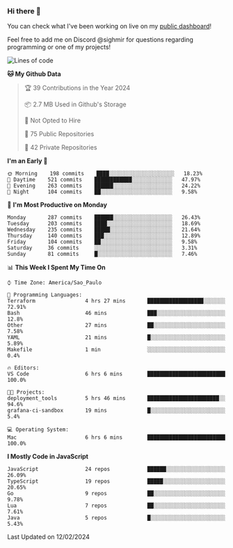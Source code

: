### Hi there 👋

<!--
**guicaulada/guicaulada** is a ✨ _special_ ✨ repository because its `README.md` (this file) appears on your GitHub profile.

Here are some ideas to get you started:

- 🔭 I’m currently working on ...
- 🌱 I’m currently learning ...
- 👯 I’m looking to collaborate on ...
- 🤔 I’m looking for help with ...
- 💬 Ask me about ...
- 📫 How to reach me: ...
- 😄 Pronouns: ...
- ⚡ Fun fact: ...
-->

You can check what I've been working on live on my [public dashboard](https://guicaulada.grafana.net/public-dashboards/7b7f644500ec4e6cb5d7a4e7b5ed0dab)!

Feel free to add me on Discord @sighmir for questions regarding programming or one of my projects!

<!--START_SECTION:waka-->
![Lines of code](https://img.shields.io/badge/From%20Hello%20World%20I%27ve%20Written-25.5%20million%20lines%20of%20code-blue)

**🐱 My Github Data** 

> 🏆 39 Contributions in the Year 2024
 > 
> 📦 2.7 MB Used in Github's Storage 
 > 
> 🚫 Not Opted to Hire
 > 
> 📜 75 Public Repositories 
 > 
> 🔑 42 Private Repositories  
 > 
**I'm an Early 🐤** 

```text
🌞 Morning    198 commits    ████░░░░░░░░░░░░░░░░░░░░░   18.23% 
🌆 Daytime    521 commits    ████████████░░░░░░░░░░░░░   47.97% 
🌃 Evening    263 commits    ██████░░░░░░░░░░░░░░░░░░░   24.22% 
🌙 Night      104 commits    ██░░░░░░░░░░░░░░░░░░░░░░░   9.58%

```
📅 **I'm Most Productive on Monday** 

```text
Monday       287 commits    ██████░░░░░░░░░░░░░░░░░░░   26.43% 
Tuesday      203 commits    ████░░░░░░░░░░░░░░░░░░░░░   18.69% 
Wednesday    235 commits    █████░░░░░░░░░░░░░░░░░░░░   21.64% 
Thursday     140 commits    ███░░░░░░░░░░░░░░░░░░░░░░   12.89% 
Friday       104 commits    ██░░░░░░░░░░░░░░░░░░░░░░░   9.58% 
Saturday     36 commits     ░░░░░░░░░░░░░░░░░░░░░░░░░   3.31% 
Sunday       81 commits     █░░░░░░░░░░░░░░░░░░░░░░░░   7.46%

```


📊 **This Week I Spent My Time On** 

```text
⌚︎ Time Zone: America/Sao_Paulo

💬 Programming Languages: 
Terraform                4 hrs 27 mins       ██████████████████░░░░░░░   72.91% 
Bash                     46 mins             ███░░░░░░░░░░░░░░░░░░░░░░   12.8% 
Other                    27 mins             ██░░░░░░░░░░░░░░░░░░░░░░░   7.58% 
YAML                     21 mins             █░░░░░░░░░░░░░░░░░░░░░░░░   5.89% 
Makefile                 1 min               ░░░░░░░░░░░░░░░░░░░░░░░░░   0.4%

🔥 Editors: 
VS Code                  6 hrs 6 mins        █████████████████████████   100.0%

🐱‍💻 Projects: 
deployment_tools         5 hrs 46 mins       ███████████████████████░░   94.6% 
grafana-ci-sandbox       19 mins             █░░░░░░░░░░░░░░░░░░░░░░░░   5.4%

💻 Operating System: 
Mac                      6 hrs 6 mins        █████████████████████████   100.0%

```

**I Mostly Code in JavaScript** 

```text
JavaScript               24 repos            ██████░░░░░░░░░░░░░░░░░░░   26.09% 
TypeScript               19 repos            █████░░░░░░░░░░░░░░░░░░░░   20.65% 
Go                       9 repos             ██░░░░░░░░░░░░░░░░░░░░░░░   9.78% 
Lua                      7 repos             ██░░░░░░░░░░░░░░░░░░░░░░░   7.61% 
Java                     5 repos             █░░░░░░░░░░░░░░░░░░░░░░░░   5.43%

```



 Last Updated on 12/02/2024
<!--END_SECTION:waka-->
